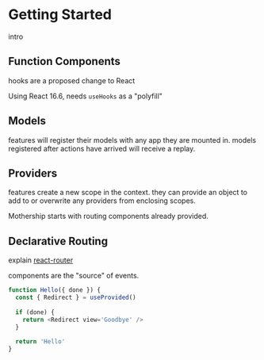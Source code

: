 # Getting Started

intro

## Function Components

hooks are a proposed change to React

Using React 16.6, needs `useHooks` as a "polyfill"

## Models

features will register their models with any app they are mounted in. models registered after actions have arrived will receive a replay.

## Providers

features create a new scope in the context. they can provide an object to add to or overwrite any providers from enclosing scopes.

Mothership starts with routing components already provided.

## Declarative Routing

explain [react-router](https://github.com/ReactTraining/react-router)

components are the "source" of events.

```js
function Hello({ done }) {
  const { Redirect } = useProvided()
  
  if (done) {
    return <Redirect view='Goodbye' />
  }
  
  return 'Hello'
}
```

